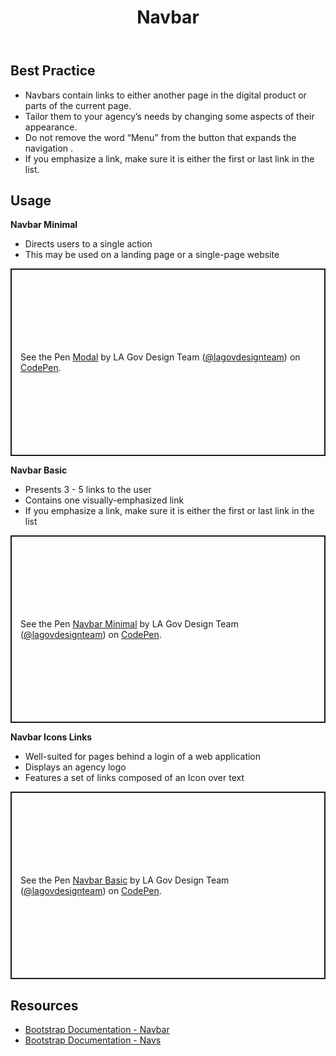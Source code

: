 ﻿---
title: Navbar
summary: Navbars allow users to move around digital products.
tags: components
layout: guide
eleventyNavigation:
  key: Navbar
  parent: Components
  order: 210
  excerpt: Navbars allow users to move around digital products.
  img: /img/illustrations/illus-navbar.svg
---

## Best Practice

- Navbars contain links to either another page in the digital product or parts of the current page.
- Tailor them to your agency’s needs by changing some aspects of their appearance.
- Do not remove the word “Menu” from the button that expands the navigation .
- If you emphasize a link, make sure it is either the first or last link in the list.

## Usage

**Navbar Minimal**

- Directs users to a single action
- This may be used on a landing page or a single-page website

<p class="codepen" data-height="300" data-default-tab="html,result" data-slug-hash="gbOqvmG" data-pen-title="Modal" data-editable="true" data-user="lagovdesignteam" style="height: 300px; box-sizing: border-box; display: flex; align-items: center; justify-content: center; border: 2px solid; margin: 1em 0; padding: 1em;">
  <span>See the Pen <a href="https://codepen.io/lagovdesignteam/pen/gbOqvmG">
  Modal</a> by LA Gov Design Team (<a href="https://codepen.io/lagovdesignteam">@lagovdesignteam</a>)
  on <a href="https://codepen.io">CodePen</a>.</span>
</p>
<script async src="https://public.codepenassets.com/embed/index.js"></script>

**Navbar Basic**

- Presents 3 - 5 links to the user
- Contains one visually-emphasized link
- If you emphasize a link, make sure it is either the first or last link in the list

<p class="codepen" data-height="300" data-default-tab="html,result" data-slug-hash="KwKJQmb" data-pen-title="Navbar Minimal" data-editable="true" data-user="lagovdesignteam" style="height: 300px; box-sizing: border-box; display: flex; align-items: center; justify-content: center; border: 2px solid; margin: 1em 0; padding: 1em;">
  <span>See the Pen <a href="https://codepen.io/lagovdesignteam/pen/KwKJQmb">
  Navbar Minimal</a> by LA Gov Design Team (<a href="https://codepen.io/lagovdesignteam">@lagovdesignteam</a>)
  on <a href="https://codepen.io">CodePen</a>.</span>
</p>
<script async src="https://public.codepenassets.com/embed/index.js"></script>

**Navbar Icons Links**

- Well-suited for pages behind a login of a web application
- Displays an agency logo
- Features a set of links composed of an Icon over text

<p class="codepen" data-height="300" data-default-tab="html,result" data-slug-hash="RNwvQgg" data-pen-title="Navbar Basic" data-editable="true" data-user="lagovdesignteam" style="height: 300px; box-sizing: border-box; display: flex; align-items: center; justify-content: center; border: 2px solid; margin: 1em 0; padding: 1em;">
  <span>See the Pen <a href="https://codepen.io/lagovdesignteam/pen/RNwvQgg">
  Navbar Basic</a> by LA Gov Design Team (<a href="https://codepen.io/lagovdesignteam">@lagovdesignteam</a>)
  on <a href="https://codepen.io">CodePen</a>.</span>
</p>
<script async src="https://public.codepenassets.com/embed/index.js"></script>

## Resources

- [Bootstrap Documentation - Navbar](https://getbootstrap.com/docs/5.3/components/navbar/)
- [Bootstrap Documentation - Navs](https://getbootstrap.com/docs/5.3/components/navs-tabs/)
